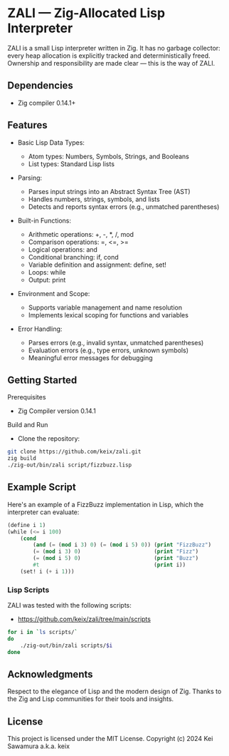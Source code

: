 # ZALI — Zig-Allocated Lisp Interpreter
ZALI is a small Lisp interpreter written in Zig. It has no garbage collector: every heap allocation is explicitly tracked and deterministically freed. Ownership and responsibility are made clear — this is the way of ZALI.


## Dependencies
- Zig compiler 0.14.1+

## Features
- Basic Lisp Data Types:
    - Atom types: Numbers, Symbols, Strings, and Booleans
    - List types: Standard Lisp lists

- Parsing:
    - Parses input strings into an Abstract Syntax Tree (AST)
    - Handles numbers, strings, symbols, and lists
    - Detects and reports syntax errors (e.g., unmatched parentheses)

- Built-in Functions:
    - Arithmetic operations: +, -, *, /, mod
    - Comparison operations: =, <=, >=
    - Logical operations: and
    - Conditional branching: if, cond
    - Variable definition and assignment: define, set!
    - Loops: while
    - Output: print

- Environment and Scope:
    - Supports variable management and name resolution
    - Implements lexical scoping for functions and variables

- Error Handling:
    - Parses errors (e.g., invalid syntax, unmatched parentheses)
    - Evaluation errors (e.g., type errors, unknown symbols)
    - Meaningful error messages for debugging


## Getting Started

Prerequisites
- Zig Compiler version 0.14.1

Build and Run
- Clone the repository:

```bash
git clone https://github.com/keix/zali.git
zig build
./zig-out/bin/zali script/fizzbuzz.lisp
```

## Example Script

Here's an example of a FizzBuzz implementation in Lisp, which the interpreter can evaluate:

```lisp
(define i 1)
(while (<= i 100)
    (cond
        (and (= (mod i 3) 0) (= (mod i 5) 0)) (print "FizzBuzz")
        (= (mod i 3) 0)                       (print "Fizz")
        (= (mod i 5) 0)                       (print "Buzz")
        #t                                    (print i))
    (set! i (+ i 1)))
```

### Lisp Scripts
ZALI was tested with the following scripts:  
- https://github.com/keix/zali/tree/main/scripts

```zsh
for i in `ls scripts/`                                                                                                                                                                                                                                                                                                ─╯
do
    ./zig-out/bin/zali scripts/$i
done
```

## Acknowledgments
Respect to the elegance of Lisp and the modern design of Zig.
Thanks to the Zig and Lisp communities for their tools and insights.

## License
This project is licensed under the MIT License. Copyright (c) 2024 Kei Sawamura a.k.a. keix


